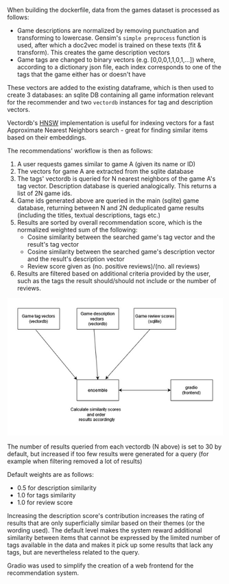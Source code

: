 When building the dockerfile, data from the games dataset is processed as follows:

* Game descriptions are normalized by removing punctuation and transforming to lowercase. Gensim's `simple preprocess` function is used, after which a doc2vec model is trained on these texts (fit & transform). This creates the game description vectors
* Game tags are changed to binary vectors (e.g. [0,0,0,1,1,0,1,...]) where, according to a dictionary json file, each index corresponds to one of the tags that the game either has or doesn't have

These vectors are added to the existing dataframe, which is then used to create 3 databases: an sqlite DB containing all game information relevant for the recommender and two `vectordb` instances for tag and description vectors.

Vectordb's [HNSW](https://en.wikipedia.org/wiki/Hierarchical_navigable_small_world) implementation is useful for indexing vectors for a fast Approximate Nearest Neighbors search - great for finding similar items based on their embeddings.

The recommendations' workflow is then as follows:

1. A user requests games similar to game A (given its name or ID)
2. The vectors for game A are extracted from the sqlite database
3. The tags' vectordb is queried for N nearest neighbors of the game A's tag vector. Description database is queried analogically. This returns a list of 2N game ids.
4. Game ids generated above are queried in the main (sqlite) game database, returning between N and 2N deduplicated game results (including the titles, textual descriptions, tags etc.)
5. Results are sorted by overall recommendation score, which is the normalized weighted sum of the following:
   * Cosine similarity between the searched game's tag vector and the result's tag vector
   * Cosine similarity between the searched game's description vector and the result's description vector
   * Review score given as (no. positive reviews)/(no. all reviews)
6. Results are filtered based on additional criteria provided by the user, such as the tags the result should/should not include or the number of reviews.

![image](diagram.jpg)

The number of results queried from each vectordb (N above) is set to 30 by default, but increased if too few results were generated for a query (for example when filtering removed a lot of results)

Default weights are as follows:
* 0.5 for description similarity
* 1.0 for tags similarity
* 1.0 for review score

Increasing the description score's contribution increases the rating of results that are only superficially similar based on their themes (or the wording used). The default level makes the system reward additional similarity between items that cannot be expressed by the limited number of tags available in the data and makes it pick up some results that lack any tags, but are nevertheless related to the query. 

Gradio was used to simplify the creation of a web frontend for the recommendation system.